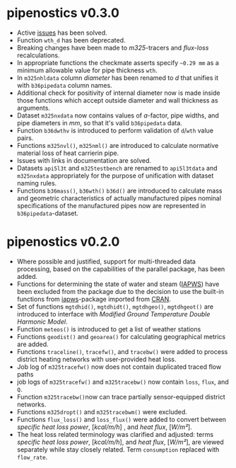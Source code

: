 # pipenostics v0.3.0

- Active [issues](https://github.com/omega1x/pipenostics/issues/) has been
  solved.
- Function `wth_d` has been deprecated.
- Breaking changes have been made to *m325*-tracers and *flux-loss*
  recalculations.
- In appropriate functions the checkmate asserts specify `~0.29 mm` as a minimum
  allowable value for pipe thickness `wth`.
- In `m325nhldata` column *diameter* has been renamed to *d* that unifies it
  with `b36pipedata` column names.
- Additional check for positivity of internal diameter now is made inside those
  functions which accept outside diameter and wall thickness as arguments.
- Dataset `m325nxdata` now contains values of *a*-factor, pipe widths, and pipe
  diameters in *mm*, so that it's valid `b36pipedata` data.
- Function `b36dwthv` is introduced to perform validation of `d`/`wth` value
  pairs.
- Functions `m325nvl()`, `m325nml()` are introduced to calculate normative
  material loss of heat carrierin pipe.
- Issues with links in documentation are solved.
- Datasets `api5l3t` and `m325testbench` are renamed to `api5l3tdata` and
  `m325nxdata` appropriately for the purpose of unification with dataset naming
  rules.
- Functions `b36mass()`, `b36wth()` `b36d()` are introduced to calculate mass
  and geometric characteristics of actually manufactured pipes nominal
  specifications of the manufactured pipes now are represented in
  `b36pipedata`-dataset.

# pipenostics v0.2.0

- Where possible and justified, support for multi-threaded data processing,
  based on the capabilities of the parallel package, has been added.
- Functions for determining the state of water and steam
  ([IAPWS](https://iapws.org/)) have been excluded from the package due to
  the decision to use the built-in functions from
  [iapws](https://CRAN.R-project.org/package=iapws)-package imported from
  [CRAN](https://cran.r-project.org/).
- Set of functions `mgtdhid()`, `mgtdhidt()`, `mgtdhgeo()`, `mgtdhgeot()`
  are introduced to interface with
  *Modified Ground Temperature Double Harmonic Model*.
- Function `meteos()` is introduced to get a list of weather stations
- Functions `geodist()` and `geoarea()` for calculating geographical metrics are
  added.
- Functions `traceline()`, `tracefw()`, and `tracebw()` were added to process
  district heating networks with user-provided heat loss.
- Job log of `m325tracefw()` now does not contain duplicated traced flow paths
- job logs of `m325tracefw()` and `m325tracebw()` now contain `loss`, `flux`,
  and `Q`.
- Function `m325tracebw()`now can trace partially sensor-equipped district
  networks.
- Functions `m325dropt()` and `m325tracebwm()` were excluded.
- Functions `flux_loss()` and `loss_flux()` were added to convert between
  *specific heat loss power*, [*kcal/m/h*] , and *heat flux*, [*W/m²*].
- The heat loss related terminology was clarified and adjusted:
  terms *specific heat loss power*, [*kcal/m/h*], and *heat flux*, [*W/m²*],
  are viewed separately while stay closely related. Term `consumption` replaced
  with `flow_rate`.
